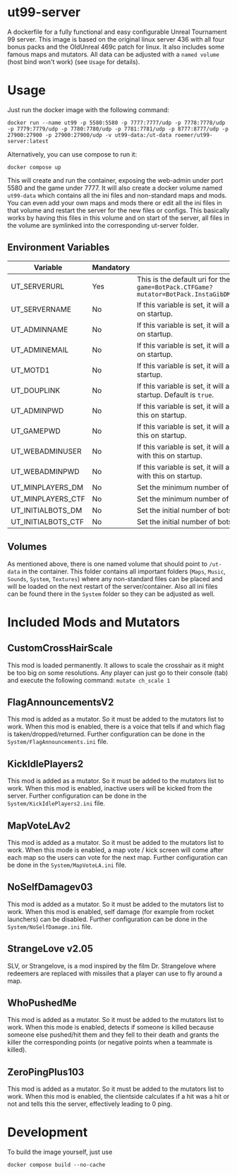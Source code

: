 # ut99-server
A dockerfile for a fully functional and easy configurable Unreal Tournament 99 server.
This image is based on the original linux server 436 with all four bonus packs and the OldUnreal 469c patch for linux.
It also includes some famous maps and mutators.
All data can be adjusted with a `named volume` (host bind won't work) (see `Usage` for details).

# Usage
Just run the docker image with the following command:
```
docker run --name ut99 -p 5580:5580 -p 7777:7777/udp -p 7778:7778/udp -p 7779:7779/udp -p 7780:7780/udp -p 7781:7781/udp -p 8777:8777/udp -p 27900:27900 -p 27900:27900/udp -v ut99-data:/ut-data roemer/ut99-server:latest
```
Alternatively, you can use compose to run it:
```
docker compose up
```
This will create and run the container, exposing the web-admin under port 5580 and the game under 7777.
It will also create a docker volume named `ut99-data` which contains all the ini files and non-standard maps and mods.
You can even add your own maps and mods there or edit all the ini files in that volume and restart the server for the new files or configs.
This basically works by having this files in this volume and on start of the server, all files in the volume are symlinked into the corresponding ut-server folder.

## Environment Variables
| Variable | Mandatory | Description |
| -------- | --------- | ----------- |
| UT_SERVERURL | Yes | This is the default uri for the server startup. By default, it looks like: `CTF-Face?game=BotPack.CTFGame?mutator=BotPack.InstaGibDM,MapVoteLAv2.BDBMapVote,FlagAnnouncementsV2.FlagAnnouncements` |
| UT_SERVERNAME | No | If this variable is set, it will always override the server name in `UnrealTournament.ini` with this on startup. |
| UT_ADMINNAME | No | If this variable is set, it will always override the admin name in `UnrealTournament.ini` with this on startup. |
| UT_ADMINEMAIL | No | If this variable is set, it will always override the admin email in `UnrealTournament.ini` with this on startup. |
| UT_MOTD1 | No | If this variable is set, it will always override the MOTD1 in `UnrealTournament.ini` with this on startup. |
| UT_DOUPLINK | No | If this variable is set, it will always override the DoUpLink in `UnrealTournament.ini` with this on startup. Default is `true`.|
| UT_ADMINPWD | No | If this variable is set, it will always override the admin password in `UnrealTournament.ini` with this on startup. |
| UT_GAMEPWD | No | If this variable is set, it will always override the game password in `UnrealTournament.ini` with this on startup. |
| UT_WEBADMINUSER | No | If this variable is set, it will always override the web admin username in `UnrealTournament.ini` with this on startup. |
| UT_WEBADMINPWD | No | If this variable is set, it will always override the web admin password in `UnrealTournament.ini` with this on startup. |
| UT_MINPLAYERS_DM | No | Set the minimum number of players in DeathMatchPlus.
| UT_MINPLAYERS_CTF | No | Set the minimum number of players in CTF.
| UT_INITIALBOTS_DM | No | Set the initial number of bots in DeathMatchPlus.
| UT_INITIALBOTS_CTF | No | Set the initial number of bots in CTF.

## Volumes
As mentioned above, there is one named volume that should point to `/ut-data` in the container.
This folder contains all important folders (`Maps`, `Music`, `Sounds`, `System`, `Textures`) where any non-standard files can be placed and will be loaded on the next restart of the server/container.
Also all ini files can be found there in the `System` folder so they can be adjusted as well.

# Included Mods and Mutators

## CustomCrossHairScale
This mod is loaded permanently. It allows to scale the crosshair as it might be too big on some resolutions.
Any player can just go to their console (tab) and execute the following command:
`mutate ch_scale 1`

## FlagAnnouncementsV2
This mod is added as a mutator. So it must be added to the mutators list to work.
When this mod is enabled, there is a voice that tells if and which flag is taken/dropped/returned.
Further configuration can be done in the `System/FlagAnnouncements.ini` file.

## KickIdlePlayers2
This mod is added as a mutator. So it must be added to the mutators list to work.
When this mod is enabled, inactive users will be kicked from the server.
Further configuration can be done in the `System/KickIdlePlayers2.ini` file.

## MapVoteLAv2
This mod is added as a mutator. So it must be added to the mutators list to work.
When this mode is enabled, a map vote / kick screen will come after each map so the users can vote for the next map.
Further configuration can be done in the `System/MapVoteLA.ini` file.

## NoSelfDamagev03
This mod is added as a mutator. So it must be added to the mutators list to work.
When this mod is enabled, self damage (for example from rocket launchers) can be disabled.
Further configuration can be done in the `System/NoSelfDamage.ini` file.

## StrangeLove v2.05
SLV, or Strangelove, is a mod inspired by the film Dr. Strangelove where redeemers are replaced with missiles that a player can use to fly around a map.

## WhoPushedMe
This mod is added as a mutator. So it must be added to the mutators list to work.
When this mode is enabled, detects if someone is killed because someone else pushed/hit them and they fell to their death and grants the killer the corresponding points (or negative points when a teammate is killed).

## ZeroPingPlus103
This mod is added as a mutator. So it must be added to the mutators list to work.
When this mod is enabled, the clientside calculates if a hit was a hit or not and tells this the server, effectively leading to 0 ping.

# Development
To build the image yourself, just use
```
docker compose build --no-cache
```
